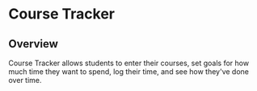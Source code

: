 # Course Tracker
## Overview
Course Tracker allows students to enter their courses, set goals for how much time they want to spend, log their time, and see how they've done over time.
